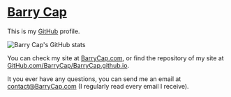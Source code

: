 # [Barry Cap](https://github.com/BarryCap)
This is my [GitHub](https://github.com/) profile.

![Barry Cap's GitHub stats](https://github-readme-stats.vercel.app/api?username=BarryCap&show_icons=true&border_radius=16&bg_color=000&hide_border=true&text_color=eee&icon_color=ccc&title_color=eee)

You can check my site at [BarryCap.com](https://barrycap.com), or find the repository of my site at [GitHub.com/BarryCap/BarryCap.github.io](https://github.com/BarryCap/BarryCap.github.io).

It you ever have any questions, you can send me an email at [contact@BarryCap.com](mailto:contact@barrycap.com) (I regularly read every email I receive).
